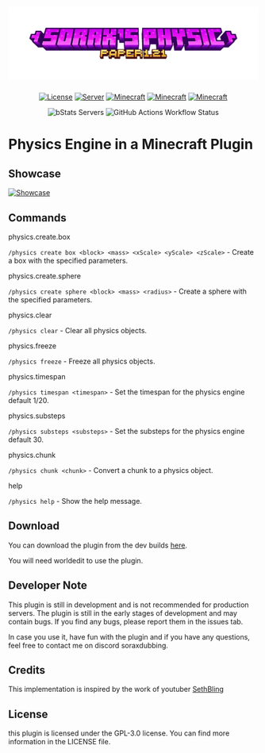 <h1 align="center">
  <img src="https://raw.githubusercontent.com/Sorax5/SoraxPhysic/master/assets/logo_without_background.png">
</h1>

<p align="center">
  <a href="https://github.com/Sorax5/SoraxPhysic/blob/master/LICENSE"><img src="https://img.shields.io/github/license/Sorax5/SoraxPhysic?style=for-the-badge&color=blue" alt="License"></a>
  <a href="#"><img src="https://img.shields.io/badge/environment-server-purple?style=for-the-badge" alt="Server"></a>
  <a href="#"><img src="https://img.shields.io/badge/Minecraft-1.21-orangered?style=for-the-badge" alt="Minecraft"></a>
  <a href="#"><img src="https://img.shields.io/badge/Software-Paper-white?style=for-the-badge" alt="Minecraft"></a>
  <a href="#"><img src="https://img.shields.io/badge/Powered_by-Jbullet-red?style=for-the-badge" alt="Minecraft"></a>
</p>
<p align="center">
  <img alt="bStats Servers" src="https://img.shields.io/bstats/servers/23021?style=for-the-badge">
  <img alt="GitHub Actions Workflow Status" src="https://img.shields.io/github/actions/workflow/status/Sorax5/SoraxPhysic/gradle-publish.yml?style=for-the-badge">
</p>

# Physics Engine in a Minecraft Plugin
## Showcase
[![Showcase](https://img.youtube.com/vi/NDn6jCuOFAc/0.jpg)](https://www.youtube.com/watch?v=NDn6jCuOFAc&lc=UgxVySVQGbuG6Za8deV4AaABAg)

## Commands

physics.create.box

```/physics create box <block> <mass> <xScale> <yScale> <zScale>``` - Create a box with the specified parameters.

physics.create.sphere

```/physics create sphere <block> <mass> <radius>``` - Create a sphere with the specified parameters.

physics.clear

```/physics clear``` - Clear all physics objects.

physics.freeze

```/physics freeze``` - Freeze all physics objects.

physics.timespan

```/physics timespan <timespan>``` - Set the timespan for the physics engine default 1/20.

physics.substeps

```/physics substeps <substeps>``` - Set the substeps for the physics engine default 30.

physics.chunk

```/physics chunk <chunk>``` - Convert a chunk to a physics object.

help

```/physics help``` - Show the help message.

## Download
You can download the plugin from the dev builds [here](https://github.com/Sorax5/SoraxPhysic/actions).

You will need worldedit to use the plugin.

## Developer Note
This plugin is still in development and is not recommended for production servers. The plugin is still in the early stages of development and may contain bugs. If you find any bugs, please report them in the issues tab.

In case you use it, have fun with the plugin and if you have any questions, feel free to contact me on discord soraxdubbing.

## Credits
This implementation is inspired by the work of youtuber 
[SethBling](https://www.youtube.com/@SethBling/videos)

## License
this plugin is licensed under the GPL-3.0 license. You can find more information in the LICENSE file.

